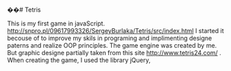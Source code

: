 ��# Tetris

This is my first game in javaScript. http://snpro.pl/09617993326/SergeyBurlaka/Tetris/src/index.html I started it becouse of to improve my skils in programing and implimenting designe paterns and realize OOP principles. The game engine was created by me. But graphic designe partially taken from this site http://www.tetris24.com/ . When creating the game, I used the library jQuery, 

